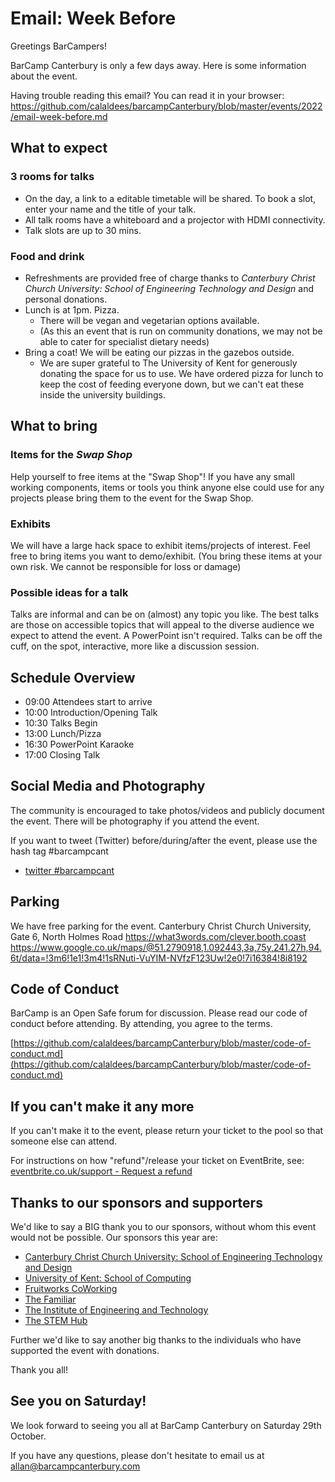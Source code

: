 Email: Week Before
============


Greetings BarCampers!

BarCamp Canterbury is only a few days away. Here is some information about the event.

Having trouble reading this email? You can read it in your browser:
https://github.com/calaldees/barcampCanterbury/blob/master/events/2022/email-week-before.md

## What to expect

### 3 rooms for talks

* On the day, a link to a editable timetable will be shared. To book a slot, enter your name and the title of your talk.
* All talk rooms have a whiteboard and a projector with HDMI connectivity.
* Talk slots are up to 30 mins.

### Food and drink

* Refreshments are provided free of charge thanks to _Canterbury Christ Church University: School of Engineering Technology and Design_ and personal donations.
* Lunch is at 1pm. Pizza.
    * There will be vegan and vegetarian options available.
    * (As this an event that is run on community donations, we may not be able to cater for specialist dietary needs)
* Bring a coat! We will be eating our pizzas in the gazebos outside. 
    * We are super grateful to The University of Kent for generously donating the space for us to use. We have ordered pizza for lunch to keep the cost of feeding everyone down, but we can't eat these inside the university buildings.

## What to bring

### Items for the _Swap Shop_

Help yourself to free items at the "Swap Shop"!
If you have any small working components, items or tools you think anyone else could use for any projects please bring them to the event for the Swap Shop.

### Exhibits

We will have a large hack space to exhibit items/projects of interest.
Feel free to bring items you want to demo/exhibit.
(You bring these items at your own risk. We cannot be responsible for loss or damage)

### Possible ideas for a talk

Talks are informal and can be on (almost) any topic you like. The best talks are those on accessible topics that will appeal to the diverse audience we expect to attend the event. A PowerPoint isn't required. Talks can be off the cuff, on the spot, interactive, more like a discussion session.

## Schedule Overview

* 09:00 Attendees start to arrive
* 10:00 Introduction/Opening Talk
* 10:30 Talks Begin
* 13:00 Lunch/Pizza
* 16:30 PowerPoint Karaoke
* 17:00 Closing Talk

## Social Media and Photography

The community is encouraged to take photos/videos and publicly document the event.
There will be photography if you attend the event.

If you want to tweet (Twitter) before/during/after the event, please use the hash tag #barcampcant
* [twitter #barcampcant](https://twitter.com/search?q=%23barcampcant)

## Parking

We have free parking for the event.
Canterbury Christ Church University, Gate 6, North Holmes Road
https://what3words.com/clever.booth.coast
https://www.google.co.uk/maps/@51.2790918,1.092443,3a,75y,241.27h,94.6t/data=!3m6!1e1!3m4!1sRNuti-VuYIM-NVfzF123Uw!2e0!7i16384!8i8192


## Code of Conduct

BarCamp is an Open Safe forum for discussion. Please read our code of conduct before attending. By attending, you agree to the terms.

[https://github.com/calaldees/barcampCanterbury/blob/master/code-of-conduct.md](https://github.com/calaldees/barcampCanterbury/blob/master/code-of-conduct.md)

## If you can't make it any more

If you can't make it to the event, please return your ticket to the pool so that someone else can attend.

For instructions on how "refund"/release your ticket on EventBrite, see:
[eventbrite.co.uk/support - Request a refund](https://www.eventbrite.co.uk/support/articles/en_US/How_To/can-i-get-a-refund?lg=en_GB)

## Thanks to our sponsors and supporters

We'd like to say a BIG thank you to our sponsors, without whom this event would not be possible. Our sponsors this year are:

* [Canterbury Christ Church University: School of Engineering Technology and Design](https://www.canterbury.ac.uk/science-engineering-and-social-sciences/engineering-technology-and-design/school-of-engineering-technology-and-design.aspx)
* [University of Kent: School of Computing](https://www.cs.kent.ac.uk/)
* [Fruitworks CoWorking](https://fruitworks.co/)
* [The Familiar](https://www.thefamiliar.tech/)
* [The Institute of Engineering and Technology](https://www.theiet.org/)
* [The STEM Hub](https://thestemhub.org.uk/)

Further we'd like to say another big thanks to the individuals who have supported the event with donations.

Thank you all!

## See you on Saturday!

We look forward to seeing you all at BarCamp Canterbury on Saturday 29th October.

If you have any questions, please don't hesitate to email us at
allan@barcampcanterbury.com
